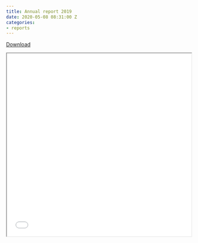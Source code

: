 ```yaml
---
title: Annual report 2019
date: 2020-05-08 08:31:00 Z
categories:
- reports
---
```


<a class="btn" href="/uploads/Annual-Report-2019-LoCOS.pdf">Download</a>
<iframe src="/uploads/Annual-Report-2019-LoCOS.pdf" width="100%" height="500px">
</iframe>